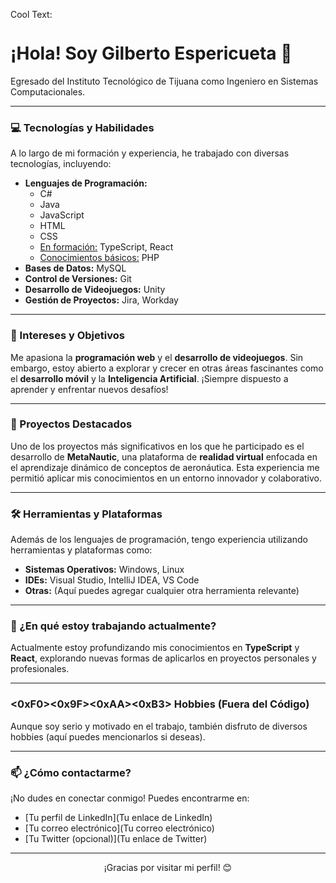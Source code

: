 
<a href="http://cooltext.com" target="_top"><img src="https://cooltext.com/images/ct_pixel.gif" width="70" height="15" alt="Cool Text: Logo and Graphics Generator" border="0" /></a>
  <br>
  <h1>¡Hola! Soy Gilberto Espericueta 👋</h1>
  <p>Egresado del Instituto Tecnológico de Tijuana como Ingeniero en Sistemas Computacionales.</p>


---

### 💻 Tecnologías y Habilidades

A lo largo de mi formación y experiencia, he trabajado con diversas tecnologías, incluyendo:

* **Lenguajes de Programación:**
    * C#
    * Java
    * JavaScript
    * HTML
    * CSS
    * <ins>En formación:</ins> TypeScript, React
    * <ins>Conocimientos básicos:</ins> PHP
* **Bases de Datos:** MySQL
* **Control de Versiones:** Git
* **Desarrollo de Videojuegos:** Unity
* **Gestión de Proyectos:** Jira, Workday

---

### 🌱 Intereses y Objetivos

Me apasiona la **programación web** y el **desarrollo de videojuegos**. Sin embargo, estoy abierto a explorar y crecer en otras áreas fascinantes como el **desarrollo móvil** y la **Inteligencia Artificial**. ¡Siempre dispuesto a aprender y enfrentar nuevos desafíos!

---

### 🚀 Proyectos Destacados

Uno de los proyectos más significativos en los que he participado es el desarrollo de **MetaNautic**, una plataforma de **realidad virtual** enfocada en el aprendizaje dinámico de conceptos de aeronáutica. Esta experiencia me permitió aplicar mis conocimientos en un entorno innovador y colaborativo.

---

### 🛠️ Herramientas y Plataformas

Además de los lenguajes de programación, tengo experiencia utilizando herramientas y plataformas como:

* **Sistemas Operativos:** Windows, Linux
* **IDEs:** Visual Studio, IntelliJ IDEA, VS Code
* **Otras:** (Aquí puedes agregar cualquier otra herramienta relevante)

---

### 💼 ¿En qué estoy trabajando actualmente?

Actualmente estoy profundizando mis conocimientos en **TypeScript** y **React**, explorando nuevas formas de aplicarlos en proyectos personales y profesionales.

---

### <0xF0><0x9F><0xAA><0xB3> Hobbies (Fuera del Código)

Aunque soy serio y motivado en el trabajo, también disfruto de diversos hobbies (aquí puedes mencionarlos si deseas).

---

### 📫 ¿Cómo contactarme?

¡No dudes en conectar conmigo! Puedes encontrarme en:

* [Tu perfil de LinkedIn](Tu enlace de LinkedIn)
* [Tu correo electrónico](Tu correo electrónico)
* [Tu Twitter (opcional)](Tu enlace de Twitter)

---

<div align="center">
  ¡Gracias por visitar mi perfil! 😊
</div>

